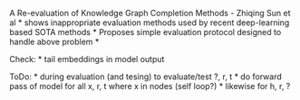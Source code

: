 A Re-evaluation of Knowledge Graph Completion Methods - Zhiqing Sun et al
	* shows inappropriate evaluation methods used by recent deep-learning based SOTA methods
	* Proposes simple evaluation protocol designed to handle above problem
	* 


Check:
	* tail embeddings in model output


ToDo:
	* during evaluation (and tesing) to evaluate/test ?, r, t
		* do forward pass of model for all x, r, t where x in nodes (self loop?)
		* likewise for h, r, ?
